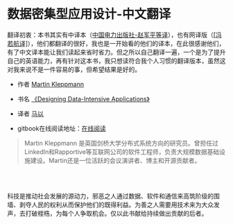 # 数据密集型应用设计-中文翻译
翻译初衷：本书其实有中译本（[中国电力出版社-赵军平等译]()），也有网译版（[[冯若航译]](https://github.com/Vonng/ddia)），他们都翻译的很好，我也是一开始看的他们的译本，在此很感谢他们，有了中文译本能让我们读起来省时省力。但之所以自己翻译一遍，一个是为了提升自己的英语能力，再有针对这本书，我只想读符合我个人习惯的翻译版本，虽然这对我来说不是一件容易的事，但希望结果是好的。

* 作者 [Martin Kleppmann](https://martin.kleppmann.com/)

* 书名 [《Designing Data-Intensive Applications》](http://shop.oreilly.com/product/0636920032175.do)

* 译者 [马以](https://github.com/gxstax)

* gitbook在线阅读地址：[在线阅读](https://ma-yi.gitbook.io/ddia-zh-cn/)



> Martin Kleppmann 是英国剑桥大学分布式系统方向的研究员。曾担任过LinkedIn和Rapportive等互联网公司的软件工程师，负责大规模数据基础设施建设。Martin还是一位活跃的会议演讲者、博主和开源贡献者。



<br><br>

<font face="幼圆" > 科技是推动社会发展的源动力，邪恶之人通过数据、软件和通信来高筑阶级的围墙、剥夺人民的权利从而保护他们的既得利益。为善之人需要用技术来为大众发声，去打破桎梏，为每个人争取机会。仅以此书献给持续做出贡献的后者。 </font>





